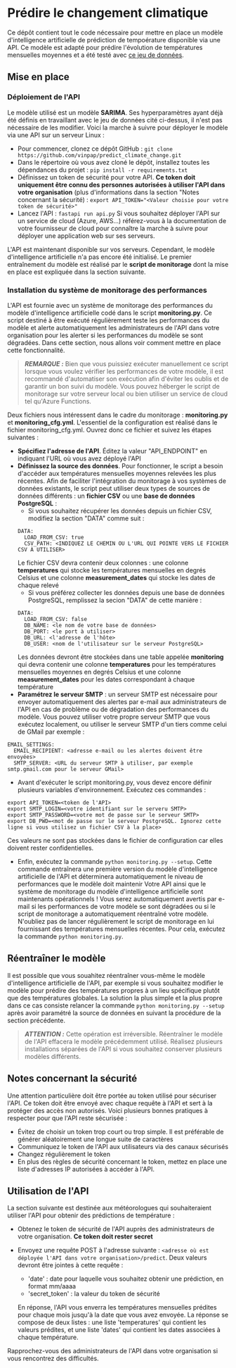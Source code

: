 # Prédire le changement climatique

Ce dépôt contient tout le code nécessaire pour mettre en place un modèle d'intelligence artificielle de prédiction de tempoérature disponible via une API. Ce modèle est adapté pour prédire l'évolution de températures mensuelles moyennes et a été testé avec [ce jeu de données](https://www.kaggle.com/datasets/berkeleyearth/climate-change-earth-surface-temperature-data).

## Mise en place

### Déploiement de l'API

Le modèle utilisé est un modèle **SARIMA**. Ses hyperparamètres ayant déjà été définis en travaillant avec le jeu de données cité ci-dessus, il n'est pas nécessaire de les modifier. Voici la marche à suivre pour déployer le modèle via une API sur un serveur Linux :
- Pour commencer, clonez ce dépôt GitHub :
  ```git clone https://github.com/vinpap/predict_climate_change.git```
- Dans le répertoire où vous avez cloné le dépôt, installez toutes les dépendances du projet :
  ```pip install -r requirements.txt```
- Définissez un token de sécurité pour votre API. **Ce token doit uniquement être connu des personnes autorisées à utiliser l'API dans votre organisation** (plus d'informations dans la section "Notes concernant la sécurité) :
  ```export API_TOKEN="<Valeur choisie pour votre token de sécurité>"```
- Lancez l'API :
  ```fastapi run api.py```
Si vous souhaitez déployer l'API sur un service de cloud (Azure, AWS...) référez-vous à la documentation de votre fournisseur de cloud pour connaître la marche à suivre pour déployer une application web sur ses serveurs.

L'API est maintenant disponible sur vos serveurs. Cependant, le modèle d'intelligence artificielle n'a pas encore été initialisé. Le premier entraînement du modèle est réalisé par le **script de monitorage** dont la mise en place est expliquée dans la section suivante.

### Installation du système de monitorage des performances

L'API est fournie avec un système de monitorage des performances du modèle d'intelligence artificielle codé dans le script **monitoring.py**. Ce script destiné à être exécuté régulièrement teste les performances du modèle et alerte automatiquement les administrateurs de l'API dans votre organisation pour les alerter si les performances du modèle se sont dégradées. Dans cette section, nous allons voir comment mettre en place cette fonctionnalité.

> **_REMARQUE :_**  Bien que vous puissiez exécuter manuellement ce script lorsque vous voulez vérifier les performances de votre modèle, il est recommandé d'automatiser son exécution afin d'éviter les oublis et de garantir un bon suivi du modèle. Vous pouvez héberger le script de monitorage sur votre serveur local ou bien utiliser un service de cloud tel qu'Azure Functions.

Deux fichiers nous intéressent dans le cadre du monitorage : **monitoring.py** et **monitoring_cfg.yml**. L'essentiel de la configuration est réalisé dans le fichier monitoring_cfg.yml. Ouvrez donc ce fichier et suivez les étapes suivantes :
- **Spécifiez l'adresse de l'API**. Éditez la valeur "API_ENDPOINT" en indiquant l'URL où vous avez déployé l'API
- **Définissez la source des données**. Pour fonctionner, le script a besoin d'accéder aux températures mensuelles moyennes relevées les plus récentes. Afin de faciliter l'intégration du monitorage à vos systèmes de données existants, le script peut utiliser deux types de sources de données différents : un **fichier CSV** ou une **base de données PostgreSQL** :
  - Si vous souhaitez récupérer les données depuis un fichier CSV, modifiez la section "DATA" comme suit :
  ```
  DATA:
    LOAD_FROM_CSV: true
    CSV_PATH: <INDIQUEZ LE CHEMIN OU L'URL QUI POINTE VERS LE FICHIER CSV À UTILISER>
  ```
  Le fichier CSV devra contenir deux colonnes : une colonne **temperatures** qui stocke les températures mensuelles en degrés Celsius et une colonne **measurement_dates** qui stocke les dates de chaque relevé
  - Si vous préférez collecter les données depuis une base de données PostgreSQL, remplissez la secion "DATA" de cette manière :
  ```
  DATA:
    LOAD_FROM_CSV: false
    DB_NAME: <le nom de votre base de données>
    DB_PORT: <le port à utiliser>
    DB_URL: <l'adresse de l'hôte>
    DB_USER: <nom de l'utilisateur sur le serveur PostgreSQL>
  ```
  Les données devront être stockées dans une table appelée **monitoring** qui devra contenir une colonne **temperatures** pour les températures mensuelles moyennes en degrés Celsius et une colonne **measurement_dates** pour les dates correspondant à chaque température
- **Paramétrez le serveur SMTP** : un serveur SMTP est nécessaire pour envoyer automatiquement des alertes par e-mail aux administrateurs de l'API en cas de problème ou de dégradation des performances du modèle. Vous pouvez utiliser votre propre serveur SMTP que vous exécutez localement, ou utiliser le serveur SMTP d'un tiers comme celui de GMail par exemple :
```
EMAIL_SETTINGS:
  EMAIL_RECIPIENT: <adresse e-mail ou les alertes doivent être envoyées>
  SMTP_SERVER: <URL du serveur SMTP à utiliser, par exemple smtp.gmail.com pour le serveur GMail>
```
- Avant d'exécuter le script monitoring.py, vous devez encore définir plusieurs variables d'environnement. Exécutez ces commandes :
```
export API_TOKEN=<token de l'API>
export SMTP_LOGIN=<votre identifiant sur le serveru SMTP>
export SMTP_PASSWORD=<votre mot de passe sur le serveur SMTP>
export DB_PWD=<mot de passe sur le serveur PostgreSQL. Ignorez cette ligne si vous utilisez un fichier CSV à la place>
```
Ces valeurs ne sont pas stockées dans le fichier de configuration car elles doivent rester confidentielles.
- Enfin, exécutez la commande ```python monitoring.py --setup```. Cette commande entraînera une première version du modèle d'intelligence artificielle de l'API et déterminera automatiquement le niveau de performances que le modèle doit maintenir
Votre API ainsi que le système de monitorage du modèle d'intelligence artificielle sont maintenants opérationnels ! Vous serez automatiquement avertis par e-mail si les performances de votre modèle se sont dégradées ou si le script de monitorage a automatiquement réentraîné votre modèle. N'oubliez pas de lancer régulièrement le script de monitorage en lui fournissant des températures mensuelles récentes. Pour cela, exécutez la commande ```python monitoring.py```.

## Réentraîner le modèle

Il est possible que vous souahitez réentraîner vous-même le modèle d'intelligence artificielle de l'API, par exemple si vous souhaitez modifier le modèle pour prédire des températures propres à un lieu spécifique plutôt que des températures globales. La solution la plus simple et la plus propre dans ce cas consiste relancer la commande ```python monitoring.py --setup``` après avoir paramétré la source de données en suivant la procédure de la section précédente.

> **_ATTENTION :_**  Cette opération est irréversible. Réentraîner le modèle de l'API effacera le modèle précédemment utilisé. Réalisez plusieurs installations séparées de l'API si vous souhaitez conserver plusieurs modèles différents.

## Notes concernant la sécurité

Une attention particulière doit être portée au token utilisé pour sécuriser l'API. Ce token doit être envoyé avec chaque requête à l'API et sert à la protéger des accès non autorisés. Voici plusieurs bonnes pratiques à respecter pour que l'API reste sécurisée :
- Évitez de choisir un token trop court ou trop simple. Il est préférable de générer aléatoirement une longue suite de caractères
- Communiquez le token de l'API aux utilisateurs via des canaux sécurisés
- Changez régulièrement le token
- En plus des règles de sécurité concernant le token, mettez en place une liste d'adresses IP autorisées à accéder à l'API.

## Utilisation de l'API

La section suivante est destinée aux météorologues qui souhaiteraient utiliser l'API pour obtenir des prédictions de température :
- Obtenez le token de sécurité de l'API auprès des administrateurs de votre organisation. **Ce token doit rester secret**
- Envoyez une requête POST à l'adresse suivante : ```<adresse où est déployée l'API dans votre organisation>/predict```. Deux valeurs devront être jointes à cette requête :
  - 'date' : date pour laquelle vous souhaitez obtenir une prédiction, en format mm/aaaa
  - 'secret_token' : la valeur du token de sécurité
  
  En réponse, l'API vous enverra les températures mensuelles prédites pour chaque mois jusqu'à la date que vous avez envoyée. La réponse se compose de deux listes : une liste 'temperatures' qui contient les valeurs prédites, et une liste 'dates' qui contient les dates associées à chaque température.

Rapprochez-vous des administrateurs de l'API dans votre organisation si vous rencontrez des difficultés.


